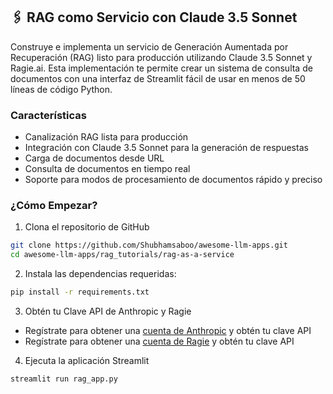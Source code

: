 ## 🖇️ RAG como Servicio con Claude 3.5 Sonnet
Construye e implementa un servicio de Generación Aumentada por Recuperación (RAG) listo para producción utilizando Claude 3.5 Sonnet y Ragie.ai. Esta implementación te permite crear un sistema de consulta de documentos con una interfaz de Streamlit fácil de usar en menos de 50 líneas de código Python.

### Características
- Canalización RAG lista para producción
- Integración con Claude 3.5 Sonnet para la generación de respuestas
- Carga de documentos desde URL
- Consulta de documentos en tiempo real
- Soporte para modos de procesamiento de documentos rápido y preciso

### ¿Cómo Empezar?

1. Clona el repositorio de GitHub
```bash
git clone https://github.com/Shubhamsaboo/awesome-llm-apps.git
cd awesome-llm-apps/rag_tutorials/rag-as-a-service
```

2. Instala las dependencias requeridas:

```bash
pip install -r requirements.txt
```

3. Obtén tu Clave API de Anthropic y Ragie

- Regístrate para obtener una [cuenta de Anthropic](https://console.anthropic.com/) y obtén tu clave API
- Regístrate para obtener una [cuenta de Ragie](https://www.ragie.ai/) y obtén tu clave API

4. Ejecuta la aplicación Streamlit
```bash
streamlit run rag_app.py
```